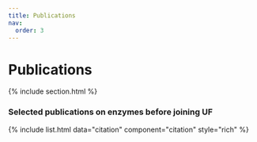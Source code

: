 ```yaml
---
title: Publications
nav:
  order: 3
---
```


# <i class="fas fa-file-signature"></i>Publications



{% include section.html %}

### Selected publications on enzymes before joining UF 
{% include list.html data="citation" component="citation" style="rich" %}

